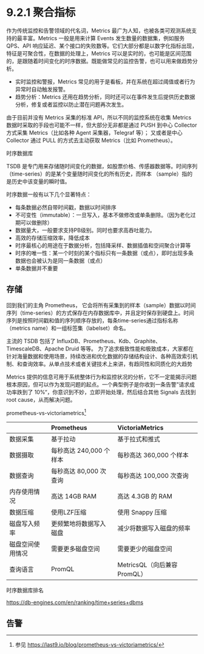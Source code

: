 # 9.2.1 聚合指标

作为传统监控和告警领域的代名词，Metrics 最广为人知，也被各类可观测系统支持的最丰富。Metrics 一般是用来计算 Events 发生数量的数据集，例如服务 QPS、API 响应延迟、某个接口的失败数等。它们大部分都是以数字化指标出现，特征是可聚合性，在数据的处理上，Metrics 可以是实时的，也可能是区间范围的，是跟随着时间变化的时序数据。既能做常见的监控告警，也可以用来做趋势分析。

- 实时监控和警报，Metrics 常见的用于是看板，并在系统在超过阈值或者行为异常时自动触发报警。
- 趋势分析：Metrics 还用在趋势分析，同时还可以在事件发生后提供历史数据分析，修复或者监控以防止潜在问题再次发生。

由于目前并没有 Metrics 采集的标准 API，所以不同的监控系统在收集 Metrics 数据时采取的手段也可能不一样，但大部分无非都是通过 PUSH 到中心 Collector 方式采集 Metrics（比如各种 Agent 采集器，Telegraf 等）； 又或者是中心 Collector 通过 PULL 的方式去主动获取 Metrics（比如 Prometheus）。


时序数据库

TSDB 是专门用来存储随时间变化的数据，如股票价格、传感器数据等。时间序列（time-series）的是某个变量随时间变化的所有历史，而样本 （sample）指的是历史中该变量的瞬时值。


时序数据一般有以下几个显著特点：

- 每条数据必然自带时间戳，数据以时间排序
- 不可变性（immutable）：一旦写入，基本不做修改或单条删除。（因为老化过期可以做删除）
- 数据量大，一般要求支持PB级别。同时也要求高吞吐能力。
- 高效的存储压缩效率，降低成本
- 时序最核心的用途在于数据分析，包括降采样、数据插值和空间聚合计算等
- 时序的唯一性：某一个时刻的某个指标只有一条数据（或点），即时出现多条数据也会被认为是同一条数据（或点）
- 单条数据并不重要

## 存储

回到我们的主角 Prometheus， 它会将所有采集到的样本（sample）数据以时间序列（time-series）的方式保存在内存数据库中，并且定时保存到硬盘上。时间序列是按照时间戳和值的序列顺序存放的，每条time-series通过指标名称（metrics name）和一组标签集（labelset）命名。

主流的 TSDB 包括了 InfluxDB、Prometheus、Kdb、Graphite、TimescaleDB、Apache Druid 等等。
为了追求极致性能和极致成本，大家都在针对海量数据和使用场景，持续改进和优化数据的存储结构设计、各种高效索引机制、和查询效率。从单点技术或者关键技术上来讲，有趋同性和同质化的大趋势


Metrics 提供的信息可用于系统整体行为和监控状况的分析，它不一定能揭示问题根本原因，但可以作为发现问题的起点。一个典型例子是你收到一条告警”请求成功率跌到了 10%“，你意识到不妙，立即开始处理，然后结合其他 Signals 去找到 root cause，从而解决问题。

prometheus-vs-victoriametrics[^1]

||Prometheus| VictoriaMetrics | 
|:--|:--|:--|
|数据采集	 |基于拉动	|基于拉式和推式|
|数据摄取	 |每秒高达 240,000 个样本|	每秒高达 360,000 个样本|
|数据查询 |	每秒高达 80,000 次查询	|每秒高达 100,000 次查询|
|内存使用情况	|高达 14GB RAM	|高达 4.3GB 的 RAM|
|数据压缩	 |使用LZF压缩	| 使用 Snappy 压缩|
|磁盘写入频率|	更频繁地将数据写入磁盘	|减少将数据写入磁盘的频率|
|磁盘空间使用情况	|需要更多磁盘空间	|需要更少的磁盘空间|
|查询语言	|PromQL	|MetricsQL（向后兼容 PromQL）|

时序数据库排名

https://db-engines.com/en/ranking/time+series+dbms

## 告警

[^1]: 参见 https://last9.io/blog/prometheus-vs-victoriametrics/